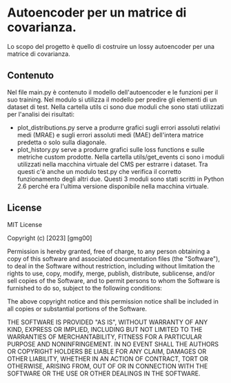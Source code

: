 # Autoencoder per un matrice di covarianza.

Lo scopo del progetto è quello di costruire un lossy autoencoder per una matrice di covarianza.

## Contenuto
Nel file main.py è contenuto il modello dell'autoencoder e le funzioni per il suo training. Nel modulo si utilizza il modello per predire gli elementi di un dataset di test.
Nella cartella utils ci sono due moduli che sono stati utilizzati per l'analisi dei risultati:
+ plot_distributions.py serve a produrre grafici sugli errori assoluti relativi medi (MRAE) e sugli errori assoluti medi (MAE) dell'intera matrice predetta o solo sulla diagonale. 
+ plot_history.py serve a produrre grafici sulle loss functions e sulle metriche custom prodotte.
Nella cartella utils/get_events ci sono i moduli utilizzati nella macchina virtuale del CMS per estrarre i dataset. Tra questi c'è anche un modulo test.py che verifica il corretto funzionamento degli altri due. Questi 3 moduli sono stati scritti in Python 2.6 perché era l'ultima versione disponibile nella macchina virtuale.

## License
MIT License

Copyright (c) [2023] [gmg00]

Permission is hereby granted, free of charge, to any person obtaining a copy
of this software and associated documentation files (the "Software"), to deal
in the Software without restriction, including without limitation the rights
to use, copy, modify, merge, publish, distribute, sublicense, and/or sell
copies of the Software, and to permit persons to whom the Software is
furnished to do so, subject to the following conditions:

The above copyright notice and this permission notice shall be included in all
copies or substantial portions of the Software.

THE SOFTWARE IS PROVIDED "AS IS", WITHOUT WARRANTY OF ANY KIND, EXPRESS OR
IMPLIED, INCLUDING BUT NOT LIMITED TO THE WARRANTIES OF MERCHANTABILITY,
FITNESS FOR A PARTICULAR PURPOSE AND NONINFRINGEMENT. IN NO EVENT SHALL THE
AUTHORS OR COPYRIGHT HOLDERS BE LIABLE FOR ANY CLAIM, DAMAGES OR OTHER
LIABILITY, WHETHER IN AN ACTION OF CONTRACT, TORT OR OTHERWISE, ARISING FROM,
OUT OF OR IN CONNECTION WITH THE SOFTWARE OR THE USE OR OTHER DEALINGS IN THE
SOFTWARE.